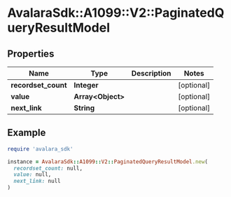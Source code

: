 # AvalaraSdk::A1099::V2::PaginatedQueryResultModel

## Properties

| Name | Type | Description | Notes |
| ---- | ---- | ----------- | ----- |
| **recordset_count** | **Integer** |  | [optional] |
| **value** | **Array&lt;Object&gt;** |  | [optional] |
| **next_link** | **String** |  | [optional] |

## Example

```ruby
require 'avalara_sdk'

instance = AvalaraSdk::A1099::V2::PaginatedQueryResultModel.new(
  recordset_count: null,
  value: null,
  next_link: null
)
```

